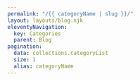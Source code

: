 ```yaml
---
permalink: "/{{ categoryName | slug }}/"
layout: layouts/blog.njk
eleventyNavigation:
  key: Categories
  parent: Blog
pagination:
  data: collections.categoryList
  size: 1
  alias: categoryName
---
```

